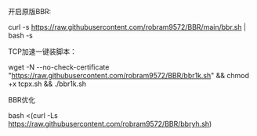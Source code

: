 开启原版BBR:

curl -s https://raw.githubusercontent.com/robram9572/BBR/main/bbr.sh | bash -s


TCP加速一键装脚本：

wget -N --no-check-certificate "https://raw.githubusercontent.com/robram9572/BBR/bbr1k.sh" && chmod +x tcpx.sh && ./bbr1k.sh


BBR优化

bash <(curl -Ls https://raw.githubusercontent.com/robram9572/BBR/bbryh.sh)
